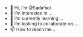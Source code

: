 - 👋 Hi, I’m @Sadafsol
- 👀 I’m interested in ...
- 🌱 I’m currently learning ...
- 💞️ I’m looking to collaborate on ...
- 📫 How to reach me ...

<!---
Sadafsol/Sadafsol is a ✨ special ✨ repository because its `README.md` (this file) appears on your GitHub profile.
You can click the Preview link to take a look at your changes.
--->

